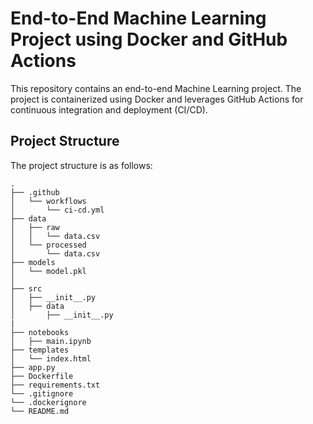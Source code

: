 # End-to-End Machine Learning Project using Docker and GitHub Actions

This repository contains an end-to-end Machine Learning project. The project is containerized using Docker and leverages GitHub Actions for continuous integration and deployment (CI/CD).

## Project Structure

The project structure is as follows:

```
.
├── .github
│   └── workflows
│       └── ci-cd.yml
├── data
│   ├── raw
│   │   └── data.csv
│   └── processed
│       └── data.csv
├── models
│   └── model.pkl
│   
├── src
│   ├── __init__.py
│   ├── data
│       ├── __init__.py
|
├── notebooks
│   ├── main.ipynb
├── templates
│   └── index.html
├── app.py
├── Dockerfile
├── requirements.txt
└── .gitignore
└── .dockerignore
└── README.md
```